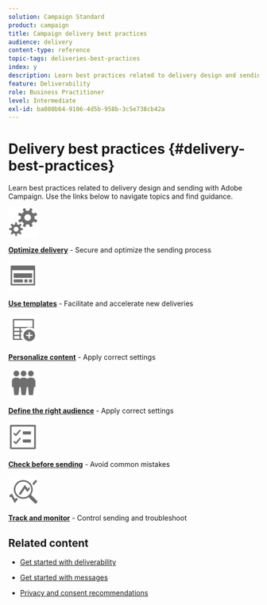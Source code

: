 ```yaml
---
solution: Campaign Standard
product: campaign
title: Campaign delivery best practices
audience: delivery
content-type: reference
topic-tags: deliveries-best-practices
index: y
description: Learn best practices related to delivery design and sending with Adobe Campaign.
feature: Deliverability
role: Business Practitioner
level: Intermediate
exl-id: ba080b64-9106-4d5b-958b-3c5e738cb42a
---
```

# Delivery best practices {#delivery-best-practices}

Learn best practices related to delivery design and sending with Adobe Campaign. Use the links below to navigate topics and find guidance.

<img src="assets/do-not-localize/optimize.svg"  width="60px">

**[Optimize delivery](optimize-delivery.md)** - Secure and optimize the sending process

<img src="assets/do-not-localize/design.svg"  width="60px">

**[Use templates](use-templates.md)** - Facilitate and accelerate new deliveries

<img src="assets/do-not-localize/custom.svg"  width="60px">

**[Personalize content](design-and-personalize.md)** - Apply correct settings

<img src="assets/do-not-localize/profiles.svg"  width="60px">

**[Define the right audience](define-the-right-audience.md)** - Apply correct settings

<img src="assets/do-not-localize/start.svg"  width="60px">

**[Check before sending](check-before-sending.md)** - Avoid common mistakes

<img src="assets/do-not-localize/troubleshoot.svg"  width="60px">

**[Track and monitor](track-and-monitor.md)** - Control sending and troubleshoot

## Related content

* [Get started with deliverability](../../sending/using/about-deliverability.md)

* [Get started with messages](../../channels/using/get-started-communication-channels.md)

* [Privacy and consent recommendations](../../start/using/privacy.md)
